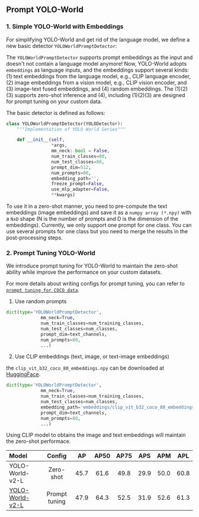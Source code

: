 ## Prompt YOLO-World


### 1. Simple YOLO-World with Embeddings

For simplifying YOLO-World and get rid of the language model, we define a new basic detector `YOLOWorldPromptDetector`:

The `YOLOWorldPromptDetector` supports prompt embeddings as the input and doesn't not contain a language model anymore!
Now, YOLO-World adopts `embeddings` as language inputs, and the embeddings support several kinds: (1) text embeddings from the language model, e.g., CLIP language encoder, (2) image embeddings from a vision model, e.g., CLIP vision encoder, and (3) image-text fused embeddings, and (4) random embeddings.
The (1)(2)(3) supports zero-shot inference and (4), including (1)(2)(3) are designed for prompt tuning on your custom data.

The basic detector is defined as follows:

```python
class YOLOWorldPromptDetector(YOLODetector):
    """Implementation of YOLO World Series"""

    def __init__(self,
                 *args,
                 mm_neck: bool = False,
                 num_train_classes=80,
                 num_test_classes=80,
                 prompt_dim=512,
                 num_prompts=80,
                 embedding_path='',
                 freeze_prompt=False,
                 use_mlp_adapter=False,
                 **kwargs)
```

To use it in a zero-shot manner, you need to pre-compute the text embeddings (image embeddings) and save it as a `numpy array (*.npy)` with a `NxD` shape (N is the number of prompts and D is the dimension of the embeddings). Currently, we only support one prompt for one class. You can use several prompts for one class but you need to merge the results in the post-processing steps.


### 2. Prompt Tuning YOLO-World

We introduce prompt tuning for YOLO-World to maintain the zero-shot ability while improve the performance on your custom datasets.

For more details about writing configs for prompt tuning, you can refer to [`prompt tuning for COCO data`](./../configs/prompt_tuning_coco/yolo_world_v2_l_vlpan_bn_2e-4_80e_8gpus_mask-refine_prompt_tuning_coco.py).

1. Use random prompts

```python
dict(type='YOLOWorldPromptDetector',
             mm_neck=True,
             num_train_classes=num_training_classes,
             num_test_classes=num_classes,
             prompt_dim=text_channels,
             num_prompts=80,
             ...)
```

2. Use CLIP embeddings (text, image, or text-image embeddings)

the `clip_vit_b32_coco_80_embeddings.npy` can be downloaded at [HuggingFace](https://huggingface.co/wondervictor/YOLO-World/blob/main/clip_vit_b32_coco_80_embeddings.npy).

```python
dict(type='YOLOWorldPromptDetector',
             mm_neck=True,
             num_train_classes=num_training_classes,
             num_test_classes=num_classes,
             embedding_path='embeddings/clip_vit_b32_coco_80_embeddings.npy',
             prompt_dim=text_channels,
             num_prompts=80,
             ...)
```

Using CLIP model to obtains the image and text embeddings will maintain the zero-shot performace.


| Model | Config |  AP  | AP50 | AP75  | APS | APM | APL |
| :---- | :----: | :--: | :--: | :---: | :-: | :-: | :-: |
| YOLO-World-v2-L | Zero-shot | 45.7 | 61.6 | 49.8 | 29.9 | 50.0 | 60.8 |
| [YOLO-World-v2-L](./../configs/prompt_tuning_coco/yolo_world_v2_l_vlpan_bn_2e-4_80e_8gpus_mask-refine_prompt_tuning_coco.py) | Prompt tuning | 47.9 | 64.3 | 52.5 | 31.9 | 52.6 | 61.3 | 
